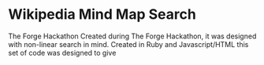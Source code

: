 # Wikipedia Mind Map Search
The Forge Hackathon
Created during The Forge Hackathon, it was designed with non-linear search in mind. 
Created in Ruby and Javascript/HTML this set of code was designed to give 
